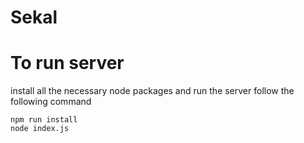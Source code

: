 # Sekal

# To run server  
install all the necessary node packages and run the server follow the following command
```properties
npm run install
node index.js
```  
